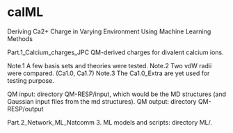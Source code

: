 # calML
Deriving Ca2+ Charge in Varying Environment Using Machine Learning Methods

Part.1_Calcium_charges_JPC 
QM-derived charges for divalent calcium ions.

Note.1 A few basis sets and theories were tested.
Note.2 Two vdW radii were compared. (Ca1.0, Ca1.7)
Note.3 The Ca1.0_Extra are yet used for testing purpose.

QM input: directory QM-RESP/input, which would be the MD structures (and Gaussian input files from the md structures).
QM output: directory QM-RESP/output


Part.2_Network_ML_Natcomm
3. ML models and scripts: directory ML/.

